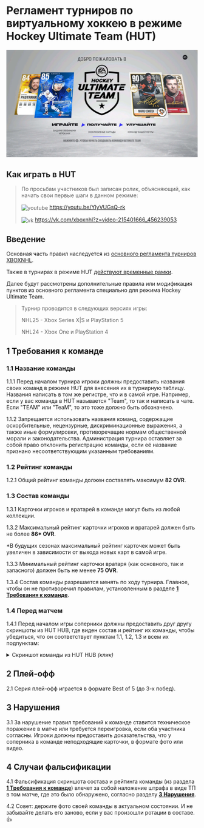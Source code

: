 # Регламент турниров по виртуальному хоккею в режиме Hockey Ultimate Team (HUT)

![hut](hut.jpg)

## Как играть в HUT

> По просьбам участников был записан ролик, объясняющий, как начать свои первые шаги в данном режиме:
>
> <img src="https://www.svgrepo.com/show/448261/youtube.svg" alt="youtube" width=14/ align=center> https://youtu.be/YlyVUGsQ-rk
>
> <img src="https://www.svgrepo.com/show/303449/vk-1-logo.svg" alt="vk" width=14/ align=center> https://vk.com/xboxnhl?z=video-215401666_456239053

## Введение

Основная часть правил наследуется из [основного регламента турниров XBOXNHL](/nhl/nhl.md).

Также в турнирах в режиме HUT [действуют временные рамки](/timeLimit/timeLimit.md).

Далее будут рассмотрены дополнительные правила или модификация пунктов из основного регламента специально для режима Hockey Ultimate Team.

> Турнир проводится в следующих версиях игры:
> 
> NHL25 - Xbox Series X|S и PlayStation 5
> 
> NHL24 - Xbox One и PlayStation 4

## 1 Требования к команде

### 1.1 Название команды

1.1.1 Перед началом турнира игроки должны предоставить названия своих команд в режиме HUT для внесения их в турнирную таблицу. Названия написать в том же регистре, что и в самой игре. Например, если у вас команда в HUT называется "Team", то так и написать в чате. Если "TEAM" или "TeaM", то это тоже должно быть обозначено.

1.1.2 Запрещается использовать названия команд, содержащие оскорбительные, нецензурные, дискриминационные выражения, а также иные формулировки, противоречащие нормам общественной морали и законодательства. Администрация турнира оставляет за собой право отклонить регистрацию команды, если её название признано несоответствующим указанным требованиям.

### 1.2 Рейтинг команды

1.2.1 Общий рейтинг команды должен составлять максимум **82 OVR**. 

### 1.3 Состав команды

1.3.1 Карточки игроков и вратарей в команде могут быть из любой коллекции.

1.3.2 Максимальный рейтинг карточки игроков и вратарей должен быть не более **86\* OVR**.

\*В будущих сезонах максимальный рейтинг карточек может быть увеличен в зависимости от выхода новых карт в самой игре.

1.3.3 Минимальный рейтинг карточки вратаря (как основного, так и запасного) должен быть не менее **75 OVR**.

1.3.4 Состав команды разрешается менять по ходу турнира. Главное, чтобы он не противоречил правилам, установленным в разделе [**1 Требования к команде**](#1-требования-к-команде).

### 1.4 Перед матчем

1.4.1 Перед началом игры соперники должны предоставить друг другу скриншоты из HUT HUB, где виден состав и рейтинг их команды, чтобы убедиться, что он соответствует пунктам 1.1, 1.2, 1.3 и всем их подпунктам:

<details>
<summary style="cursor: pointer">
Скриншот команды из HUT HUB <i>(клик)</i>
</summary>

![ovr](ovr.jpg)
</details>

## 2 Плей-офф

2.1 Серия плей-офф играется в формате Best of 5 (до 3-х побед).

## 3 Нарушения

3.1 За нарушение правил требований к команде ставится техническое поражение в матче или требуется переигровка, если оба участника согласны. Игроки должны предоставить доказательства, что у соперника в команде неподходящие карточки, в формате фото или видео.

## 4 Случаи фальсификации

4.1 Фальсификация скриншота состава и рейтинга команды (из раздела [**1 Требования к команде**](#1-требования-к-команде)) влечет за собой наложение штрафа в виде ТП в том матче, где это было обнаружено, согласно разделу [**3 Нарушения**](#3-нарушения).

4.2 Совет: держите фото своей команды в актуальном состоянии. И не забывайте делать его заново, если у вас произошли ротации в составе. 👍